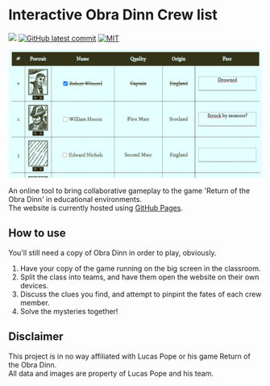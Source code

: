 # Interactive Obra Dinn Crew list
[![](https://badgen.net/badge/visit/github%20pages/?icon=chrome)](https://sondregronas.github.io/obra-dinn-interactive-crew-list/)
[![GitHub latest commit](https://img.shields.io/github/last-commit/sondregronas/obra-dinn-interactive-crew-list)](https://github.com/sondregronas/obra-dinn-interactive-crew-list/commit/)
[![MIT](https://img.shields.io/github/license/sondregronas/obra-dinn-interactive-crew-list)](https://choosealicense.com/licenses/mit/)

![img.png](img.png)

An online tool to bring collaborative gameplay to the game 'Return of the Obra Dinn' in educational environments.<br>
The website is currently hosted using [GitHub Pages](https://sondregronas.github.io/obra-dinn-interactive-crew-list/).

## How to use
You'll still need a copy of Obra Dinn in order to play, obviously.

1. Have your copy of the game running on the big screen in the classroom.
2. Split the class into teams, and have them open the website on their own devices.
3. Discuss the clues you find, and attempt to pinpint the fates of each crew member.
4. Solve the mysteries together!

## Disclaimer
This project is in no way affiliated with Lucas Pope or his game Return of the Obra Dinn.<br>
All data and images are property of Lucas Pope and his team.
